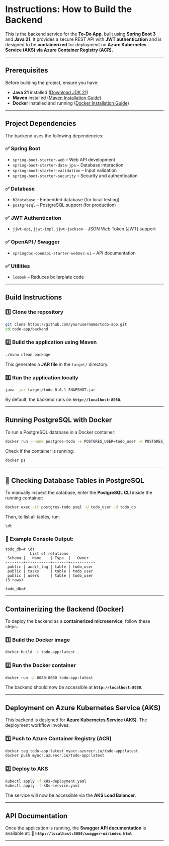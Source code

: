 # Instructions: How to Build the Backend

This is the backend service for the **To-Do App**, built using **Spring Boot 3** and **Java 21**. It provides a secure REST API with **JWT authentication** and is designed to be **containerized** for deployment on **Azure Kubernetes Service (AKS) via Azure Container Registry (ACR).**

---

## Prerequisites

Before building the project, ensure you have:

- **Java 21** installed ([Download JDK 21](https://jdk.java.net/21/))
- **Maven** installed ([Maven Installation Guide](https://maven.apache.org/install.html))
- **Docker** installed and running ([Docker Installation Guide](https://docs.docker.com/get-docker/))

---

## Project Dependencies

The backend uses the following dependencies:

### ✅ **Spring Boot**
- `spring-boot-starter-web` – Web API development
- `spring-boot-starter-data-jpa` – Database interaction
- `spring-boot-starter-validation` – Input validation
- `spring-boot-starter-security` – Security and authentication

### ✅ **Database**
- `h2database` – Embedded database (for local testing)
- `postgresql` – PostgreSQL support (for production)

### ✅ **JWT Authentication**
- `jjwt-api`, `jjwt-impl`, `jjwt-jackson` – JSON Web Token (JWT) support

### ✅ **OpenAPI / Swagger**
- `springdoc-openapi-starter-webmvc-ui` – API documentation

### ✅ **Utilities**
- `lombok` – Reduces boilerplate code

---

## Build Instructions

### 1️⃣ **Clone the repository**
```sh
git clone https://github.com/yourusername/todo-app.git
cd todo-app/backend
```

### 2️⃣ **Build the application using Maven**
```sh
./mvnw clean package
```
This generates a **JAR file** in the `target/` directory.

### 3️⃣ **Run the application locally**
```sh
java -jar target/todo-0.0.1-SNAPSHOT.jar
```
By default, the backend runs on **`http://localhost:8080`**.

---

## Running PostgreSQL with Docker

To run a PostgreSQL database in a Docker container:

```sh
docker run --name postgres-todo -e POSTGRES_USER=todo_user -e POSTGRES_PASSWORD=todo_pass -e POSTGRES_DB=todo_db -p 5432:5432 -d postgres:15
```

Check if the container is running:

```sh
docker ps
```

---

## **📂 Checking Database Tables in PostgreSQL**
To manually inspect the database, enter the **PostgreSQL CLI** inside the running container:

```sh
docker exec -it postgres-todo psql -U todo_user -d todo_db
```

Then, to list all tables, run:
```sql
\dt
```

### 📌 Example Console Output:
```plaintext
todo_db=# \dt
           List of relations
 Schema |   Name    | Type  |   Owner   
--------+-----------+-------+-----------
 public | audit_log | table | todo_user
 public | tasks     | table | todo_user
 public | users     | table | todo_user
(3 rows)

todo_db=# 
```

---

## Containerizing the Backend (Docker)

To deploy the backend as a **containerized microservice**, follow these steps:

### 1️⃣ **Build the Docker image**
```sh
docker build -t todo-app:latest .
```

### 2️⃣ **Run the Docker container**
```sh
docker run -p 8080:8080 todo-app:latest
```

The backend should now be accessible at **`http://localhost:8080`**.

---

## Deployment on Azure Kubernetes Service (AKS)

This backend is designed for **Azure Kubernetes Service (AKS)**. The deployment workflow involves:

### **1️⃣ Push to Azure Container Registry (ACR)**
```sh
docker tag todo-app:latest myacr.azurecr.io/todo-app:latest
docker push myacr.azurecr.io/todo-app:latest
```

### **2️⃣ Deploy to AKS**
```sh
kubectl apply -f k8s-deployment.yaml
kubectl apply -f k8s-service.yaml
```

The service will now be accessible via the **AKS Load Balancer**.

---

## API Documentation

Once the application is running, the **Swagger API documentation** is available at:
📌 **`http://localhost:8080/swagger-ui/index.html`**

---